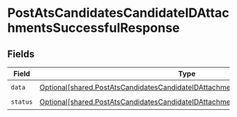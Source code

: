 # PostAtsCandidatesCandidateIDAttachmentsSuccessfulResponse


## Fields

| Field                                                                                                                                                                          | Type                                                                                                                                                                           | Required                                                                                                                                                                       | Description                                                                                                                                                                    |
| ------------------------------------------------------------------------------------------------------------------------------------------------------------------------------ | ------------------------------------------------------------------------------------------------------------------------------------------------------------------------------ | ------------------------------------------------------------------------------------------------------------------------------------------------------------------------------ | ------------------------------------------------------------------------------------------------------------------------------------------------------------------------------ |
| `data`                                                                                                                                                                         | [Optional[shared.PostAtsCandidatesCandidateIDAttachmentsSuccessfulResponseData]](undefined/models/shared/postatscandidatescandidateidattachmentssuccessfulresponsedata.md)     | :heavy_check_mark:                                                                                                                                                             | N/A                                                                                                                                                                            |
| `status`                                                                                                                                                                       | [Optional[shared.PostAtsCandidatesCandidateIDAttachmentsSuccessfulResponseStatus]](undefined/models/shared/postatscandidatescandidateidattachmentssuccessfulresponsestatus.md) | :heavy_check_mark:                                                                                                                                                             | N/A                                                                                                                                                                            |